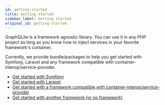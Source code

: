 ```yaml
---
id: getting-started
title: Getting started
sidebar_label: Getting Started
original_id: getting-started
---
```


GraphQLite is a framework agnostic library. You can use it in any PHP project as long as you know how to
inject services in your favorite framework's container.

Currently, we provide bundle/packages to help you get started with Symfony, Laravel and any framework compatible
with container-interop/service-provider.

- [Get started with Symfony](symfony-bundle.md)
- [Get started with Laravel](laravel-package.md)
- [Get started with a framework compatible with container-interop/service-provider](universal_service_providers.md)
- [Get started with another framework (or no framework)](other_frameworks.mdx)

